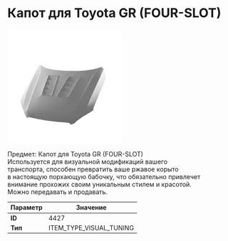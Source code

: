 # Капот для Toyota GR (FOUR-SLOT)

![Item Image](../img/4427.webp?raw=true)

Предмет: Капот для Toyota GR (FOUR-SLOT)<br>Используется для визуальной модификаций вашего<br>транспорта, способен превратить ваше ржавое корыто<br>в настоящую порхающую бабочку, что обязательно привлечет<br>внимание прохожих своим уникальным стилем и красотой.<br>Можно передавать и продавать.


| Параметр | Значение |
|----------|----------|
| **ID** | 4427 |
| **Тип** | ITEM_TYPE_VISUAL_TUNING |

